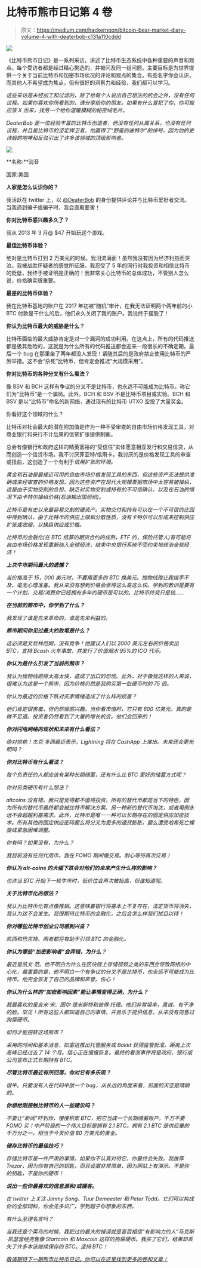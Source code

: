 # 比特币熊市日记第 4 卷

> 原文：<https://medium.com/hackernoon/bitcoin-bear-market-diary-volume-4-with-deaterbob-c131a110cddd>

![](img/1d38777aacff8292fd23f811a0ac0239.png)

《比特币熊市日记》是一系列采访，讲述了比特币生态系统中各种重要的声音和观点。每个受访者都是经过精心挑选的，并被问及同一组问题。主要目标是为世界提供一个关于当前比特币和加密市场状况的评论和观点的集合。有些名字你会认识，而其他人不希望成为焦点，但有很好的洞察力和经验，我们都可以学习。

*这些采访是未经加工和过滤的，除了给每个人说出自己想法的机会之外，没有任何议程。如果你喜欢你所看到的，请分享给你的朋友。如果有什么冒犯了你，你可能应该 X 出来，找另一个给你温暖模糊的秘密绒毛片。*

*DeaterBob 是一位经验丰富的比特币创造者，他没有任何从属关系，也没有任何议程，并且是比特币的坚定捍卫者。他赢得了“野蛮的迪特尔”的绰号，因为他的史诗般的咆哮和反驳引出了许多该领域的顶级影响者。*

![](img/b22fe4e2fc84e9f29e7644dee3ac122a.png)

**名称:**消音

国家:美国

**人家是怎么认识你的？**

我活跃在 twitter 上，以 [@DeaterBob](https://twitter.com/DeaterBob) 的身份提供评论并与比特币爱好者交流。当我遇到骗子或骗子时，我会直取要害！

**你对比特币感兴趣多久了？**

我从 2013 年 3 月@ $47 开始玩这个游戏。

**最佳比特币体验？**

绝对是比特币打到 2 万美元的时候。我泪流满面！虽然我没有因为经济利益而哭泣。我被战胜怀疑者的感觉所征服。我忍受了 5 年的同行对我投资和相信比特币的贬低，我终于被证明是正确的！我非常关心比特币的总体成功，不管别人怎么说，价格确实很重要。

**最差的比特币体验？**

我在比特币基地的账户在 2017 年初被“随机”审计，在我无法证明两个两年前的小 BTC 付款是干什么的后，他们永久关闭了我的账户。我说终于摆脱了！

**你认为比特币最大的威胁是什么？**

比特币面临的最大威胁肯定是对一个漏洞的成功利用。在这点上，所有的代码推送都是极其危险的，这就是为什么所有的代码推送都会迎来一段很长的不确定期。最后一个 bug 在那里坐了两年都没人发现！紧随其后的是政府禁止使用比特币的严厉举措。这不会“杀死”比特币，但肯定会推迟“大规模采用”。

**你对比特币的各种分叉有什么看法？**

像 BSV 和 BCH 这样有争议的分叉不是比特币，也永远不可能成为比特币。称它们为“比特币”是一个骗局。此外，BCH 和 BSV 不是比特币项目或实验。BCH 和 BSV 是以“比特币”命名的新网络，通过现有的比特币 UTXO 空投了大量奖金。

你看好这个领域的什么？

比特币对社会最大的潜在附加值是作为一种不受审查的自由市场价格发现工具，对商业银行和央行不计后果的信贷扩张提供制衡。

总会有像银行和政府这样的精英富裕的“受信任”实体愿意相互发行和交易信贷，从而创造一个信贷市场。我不讨厌菲亚特/信用卡。我讨厌的是价格发现工具的审查或扭曲，这创造了一个有利于*信用扩张的环境。*

*黄金和石油是最接近可用的自由市场价格发现工具的东西，但这些资产无法提供准确或未经审查的价格发现，因为这些资产在现代大规模票据市场中太容易被操纵，这是由于实物交割的负担、缺乏对实物交割或持有的不可信确认，以及在石油的情况下由卡特尔操纵价格(石油输出国组织)。*

*比特币是有史以来最容易交割的硬资产。实物交付和持有可以在一个不可信的庄园中得到确认，由于比特币的供应上限和分散性质，没有卡特尔可以形成来控制供应扩张或收缩，以操纵供应或价格。*

*比特币的金融化(在 BTC 结算的期货合约的成熟，ETF 的，保险托管人)有可能将自由市场价格发现重新纳入全球经济，结束中央银行系统不受约束地统治全球经济！*

***上次牛市期间最大的遗憾？***

*当价格高于 15，000 美元时，不要用更多的 BTC 换美元。抛物线跑让我措手不及，毫无心理准备。我从来没有想到价格会涨得这么高这么快。学到的教训是要有一个计划，交易/消费你已经拥有多年的硬币是可以的。比特币终究只是钱……*

***在当前的熊市中，你学到了什么？***

*我发现了谁是先来革命的，谁是先来利益的。*

***熊市期间你见过最大的败笔是什么？***

*这必须是文尼林厄姆，没有竞争！他建议人们以 2000 美元左右的价格卖出 BTC，支持 Bcash 火车事故，并发行了价值缩水 95%的 ICO 代币。*

***你认为是什么引发了当前的熊市？***

*我认为抛物线跑得太高太快，造成了出口的恐慌。此外，对于像我这样的人来说，很难认为这是一个熊市，因为价格仍然是我购买第一批硬币时的 75 倍。*

*你认为最近的价格下跌对买家情绪造成了什么样的损害？*

*他们肯定很害羞，但仍然很感兴趣。当你看市值时，它只有 600 亿美元。真的是微不足道。投资者仍然看到了大量的增长机会。他们会回来的！*

***你对闪电网络的现状和未来有什么看法？***

*绝对惊艳！杰克·多西最近表示，Lightning 将在 CashApp 上推出。未来还会更光明吗？*

***你对比特币有什么看法？***

*每个负责任的人都应该有某种长期储蓄，还有什么比 BTC 更好的储蓄方式呢？*

*你对另类硬币有什么想法？*

*altcoins 没有错。我只是觉得都不值得投资。所有的替代币都是当下的特色，因为所有的替代币最终都会被比特币解决方案、另一种新的替代币淘汰，或者用例永远不会超越利基需求。此外，比特币是唯一一种可以长期存在的固定供应加密技术。所有其他的固定供应密码要么将分叉为更多的通货膨胀，要么遭受哈希死亡螺旋或紧急困难调整。*

*你有吗？如果没有，为什么？*

*我目前没有任何代用币。我在 FOMO 期间做交易。耐心等待再次交易！*

***你认为 alt-coins 的大幅下跌会对他们的未来产生什么样的影响？***

*也许当 BTC 开始下一轮牛市时，低价位会再次被抬高，但谁知道呢。*

***关于比特币化的想法？***

*我认为比特币化有点像推销。这意味着银行将基本上不复存在，法定货币将消失，我认为这不会发生。我很期待比特币的金融化，之后会怎么样我们拭目以待！*

***你对哪些比特币创业公司感到兴奋？***

*凯西和巴克特。两者都将有助于引领 BTC 的金融化。*

***你认为哪些“加密影响者”会弄错，为什么？***

*最近是凯文·范。他不明白为什么在区块链上存储视频之类的东西会导致网络的中心化，最重要的是，他不明白一个有争议的分叉不是比特币，也永远不可能成为比特币。他完全恢复了自己的品牌和声誉。伤心！*

***你认为什么样的“加密影响因素”能让事情变得正确，为什么？***

*我最喜欢的是吉米·宋、图尔·德米斯特和彼得·托德。他们非常坦率，真诚，有干净的脸。罕见！所有这些人都知道自己的事情，并且乐于提供信息，从来没有兜售过狗屎硬币。*

*如何才能扭转这场熊市？*

*采用的时间和基本消息，如富达推出托管服务或 Bakkt 获得监管批准。距离上次高峰已经过去了 14 个月。信心正在慢慢恢复。最终的看涨事件将是政府、银行或公司宣布正式长期持有 BTC。*

***尽管比特币最近有所回落，你对它有多乐观？***

*很牛。只要没有人在代码中放一个 bug，从长远的角度来看，前面的天空是晴朗的。*

***你想给刚接触比特币的人一些建议吗？***

*不要让“新闻”吓到你，慢慢积累 BTC，把它当成一个长期储蓄账户。千万不要 FOMO 买！中产阶级的一个伟大目标是拥有 2.1 BTC。拥有 2.1 BTC 是供应量的千万分之一，相当于今天价值 80 万美元的黄金。*

***储存比特币的最佳技巧？***

*存储比特币是一件严肃的事情。如果你不认真对待它，你最终会失败。我推荐 Trezor，因为你有自己的钥匙，而且设置非常简单，因为网站上有演示。不是你的钥匙，不是你的硬币！*

***说出一些你最喜欢的信息源和/或播客。***

*在 twitter 上关注 Jimmy Song、Tuur Demeester 和 Peter Todd。它们可以构成你的全部饲料，你会见多识广，学到超乎你想象的东西。*

*有什么至理名言吗？*

*当我还是个菜鸟的时候，我犯过的最大的错误就是盲目相信“有影响力的人”马克斯·凯瑟曾经兜售像 Startcoin 和 Maxcoin 这样的狗屎硬币。我买了它们，结果却丢失了许多本该继续保存的 BTC。坚持 BTC！*

*[*敬请期待下一期熊市比特币日记。你可以在这里找到更多的卷和文章！*](https://hackernoon.com/@piratebeachbum)*